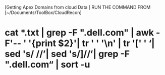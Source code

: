 [Getting Apex Domains from cloud Data ] RUN THE COMMAND FROM [~/Documents/ToolBox/CloudRecon]
# cat *.txt | grep -F ".dell.com" | awk -F'-- ' '{print $2}'| tr ' ' '\n' | tr '[' ' ‘| sed 's/ //’| sed 's/\]//’| grep -F ".dell.com“ | sort -u
